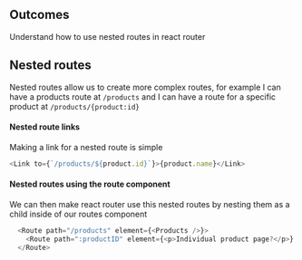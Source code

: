 ## Outcomes
Understand how to use nested routes in react router

## Nested routes
Nested routes allow us to create more complex routes, for example I can have a products route at `/products` and I can have a route for a specific product at `/products/{product:id}` 

#### Nested route links 
Making a link for a nested route is simple 
```js
<Link to={`/products/${product.id}`}>{product.name}</Link>
```

#### Nested routes using the route component 
We can then make react router use this nested routes by nesting them as a child inside of our routes component 

```js 
  <Route path="/products" element={<Products />}>
    <Route path=":productID" element={<p>Individual product page?</p>} />
  </Route>
```